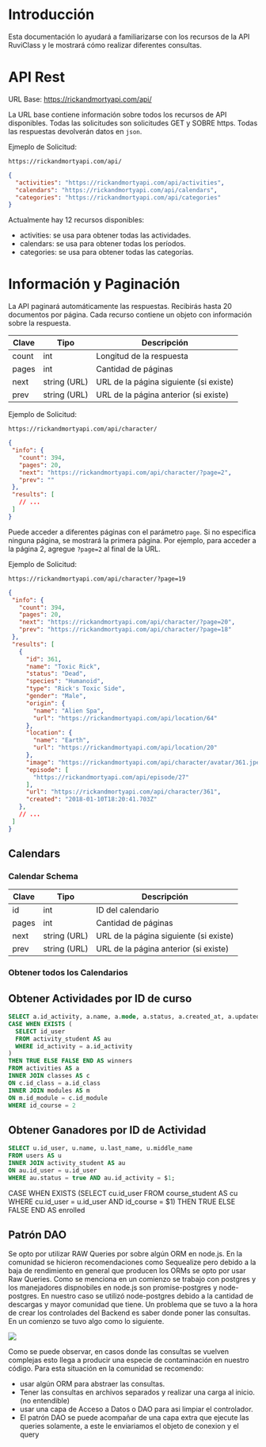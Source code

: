 # Introducción

Esta documentación lo ayudará a familiarizarse con los recursos de la API RuviClass y le mostrará cómo realizar diferentes consultas.

# API Rest

URL Base: https://rickandmortyapi.com/api/

La URL base contiene información sobre todos los recursos de API disponibles. Todas las solicitudes son solicitudes GET y SOBRE https. Todas las respuestas devolverán datos en `json`.

Ejmeplo de Solicitud:
```
https://rickandmortyapi.com/api/
```

```JSON
{
  "activities": "https://rickandmortyapi.com/api/activities",
  "calendars": "https://rickandmortyapi.com/api/calendars",
  "categories": "https://rickandmortyapi.com/api/categories"
}
```

Actualmente hay 12 recursos disponibles:
+ activities: se usa para obtener todas las actividades.
+ calendars: se usa para obtener todas los períodos.
+ categories: se usa para obtener todas las categorías.

# Información y Paginación
La API paginará automáticamente las respuestas. Recibirás hasta 20 documentos por página.
Cada recurso contiene un objeto con información sobre la respuesta.

 Clave | Tipo          | Descripción 
-------|---------------|-------------
 count | int           | Longitud de la respuesta 
 pages | int           | Cantidad de páginas 
 next  | string (URL)  | URL de la página siguiente (si existe)
 prev  | string (URL)  | URL de la página anterior (si existe)

 Ejemplo de Solicitud:
 ```
 https://rickandmortyapi.com/api/character/
 ```

 ```JSON
 {
  "info": {
    "count": 394,
    "pages": 20,
    "next": "https://rickandmortyapi.com/api/character/?page=2",
    "prev": ""
  },
  "results": [
    // ...
  ]
}
 ```

 Puede acceder a diferentes páginas con el parámetro `page`. Si no especifica ninguna página, se mostrará la primera página. Por ejemplo, para acceder a la página 2, agregue `?page=2` al final de la URL.

 Ejemplo de Solicitud:
 ```
 https://rickandmortyapi.com/api/character/?page=19
 ```
 ```JSON
 {
  "info": {
    "count": 394,
    "pages": 20,
    "next": "https://rickandmortyapi.com/api/character/?page=20",
    "prev": "https://rickandmortyapi.com/api/character/?page=18"
  },
  "results": [
    {
      "id": 361,
      "name": "Toxic Rick",
      "status": "Dead",
      "species": "Humanoid",
      "type": "Rick's Toxic Side",
      "gender": "Male",
      "origin": {
        "name": "Alien Spa",
        "url": "https://rickandmortyapi.com/api/location/64"
      },
      "location": {
        "name": "Earth",
        "url": "https://rickandmortyapi.com/api/location/20"
      },
      "image": "https://rickandmortyapi.com/api/character/avatar/361.jpeg",
      "episode": [
        "https://rickandmortyapi.com/api/episode/27"
      ],
      "url": "https://rickandmortyapi.com/api/character/361",
      "created": "2018-01-10T18:20:41.703Z"
    },
    // ...
  ]
}
 ```

 ## Calendars

 ### Calendar Schema

  Clave | Tipo          | Descripción 
--------|---------------|-------------
 id     | int           | ID del calendario
 pages  | int           | Cantidad de páginas 
 next   | string (URL)  | URL de la página siguiente (si existe)
 prev   | string (URL)  | URL de la página anterior (si existe)

### Obtener todos los Calendarios



## Obtener Actividades por ID de curso

```sql
SELECT a.id_activity, a.name, a.mode, a.status, a.created_at, a.updated_at, c.description AS lesson, m.name AS module, 
CASE WHEN EXISTS (
  SELECT id_user
  FROM activity_student AS au
  WHERE id_activity = a.id_activity
)
THEN TRUE ELSE FALSE END AS winners
FROM activities AS a
INNER JOIN classes AS c
ON c.id_class = a.id_class
INNER JOIN modules AS m
ON m.id_module = c.id_module
WHERE id_course = 2

```
## Obtener Ganadores por ID de Actividad

```sql
SELECT u.id_user, u.name, u.last_name, u.middle_name 
FROM users AS u 
INNER JOIN activity_student AS au 
ON au.id_user = u.id_user 
WHERE au.status = true AND au.id_activity = $1;
```


CASE WHEN EXISTS (SELECT cu.id_user FROM course_student AS cu WHERE cu.id_user = u.id_user AND id_course = $1) THEN TRUE ELSE FALSE END AS enrolled 


## Patrón DAO

Se opto por utilizar RAW Queries por sobre algún ORM en node.js. En la comunidad se hicieron recomendaciones como Sequealize pero debido a la baja de rendimiento en general que producen los ORMs se opto por usar Raw Queries.
Como se menciona en un comienzo se trabajo con postgres y los manejadores dispnobiles en node.js son promise-postgres y node-postgres. En nuestro caso se utilizó node-postgres debido a la cantidad de descargas y mayor comunidad que tiene.
Un problema que se tuvo a la hora de crear los controlades del Backend es saber donde poner las consultas. En un comienzo se tuvo algo como lo siguiente.

<img src="https://i.imgur.com/2mQVuwT.jpg">

Como se puede observar, en casos donde las consultas se vuelven complejas esto llega a producir una especie de contaminación en nuestro código.
Para esta situación en la comunidad se recomendo:
+ usar algún ORM para abstraer las consultas.
+ Tener las consultas en archivos separados y realizar una carga al inicio. (no entendible)
+ usar una capa de Acceso a Datos o DAO para asi limpiar el controlador.
+ El patrón DAO se puede acompañar de una capa extra que ejecute las queries solamente, a este le enviariamos el objeto de conexion y el query